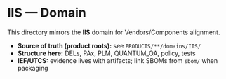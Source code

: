 # IIS — Domain

This directory mirrors the **IIS** domain for Vendors/Components alignment.

- **Source of truth (product roots):** see `PRODUCTS/**/domains/IIS/`
- **Structure here:** DELs, PAx, PLM, QUANTUM_OA, policy, tests
- **IEF/UTCS:** evidence lives with artifacts; link SBOMs from `sbom/` when packaging
